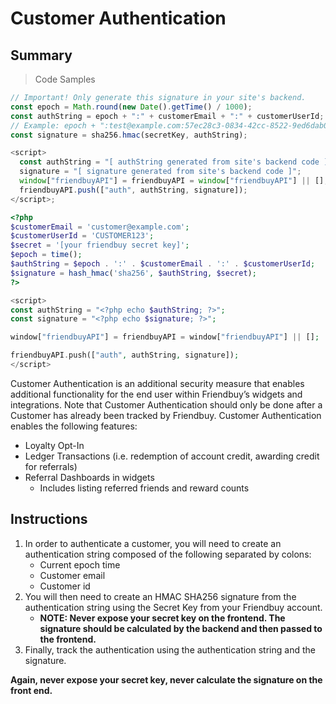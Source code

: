# Customer Authentication

## **Summary**

> Code Samples

```typescript
// Important! Only generate this signature in your site's backend.
const epoch = Math.round(new Date().getTime() / 1000);
const authString = epoch + ":" + customerEmail + ":" + customerUserId;
// Example: epoch + ":test@example.com:57ec28c3-0834-42cc-8522-9ed6dab0e04a";
const signature = sha256.hmac(secretKey, authString);

<script>
  const authString = "[ authString generated from site's backend code ]"; const
  signature = "[ signature generated from site's backend code ]";
  window["friendbuyAPI"] = friendbuyAPI = window["friendbuyAPI"] || [];
  friendbuyAPI.push(["auth", authString, signature]);
</script>;
```

```php
<?php
$customerEmail = 'customer@example.com';
$customerUserId = 'CUSTOMER123';
$secret = '[your friendbuy secret key]';
$epoch = time();
$authString = $epoch . ':' . $customerEmail . ':' . $customerUserId;
$signature = hash_hmac('sha256', $authString, $secret);
?>

<script>
const authString = "<?php echo $authString; ?>";
const signature = "<?php echo $signature; ?>";

window["friendbuyAPI"] = friendbuyAPI = window["friendbuyAPI"] || [];

friendbuyAPI.push(["auth", authString, signature]);
</script>
```

Customer Authentication is an additional security measure that enables additional functionality for the end user within Friendbuy’s widgets and integrations. Note that Customer Authentication should only be done after a Customer has already been tracked by Friendbuy. Customer Authentication enables the following features:

- Loyalty Opt-In
- Ledger Transactions \(i.e. redemption of account credit, awarding credit for referrals\)
- Referral Dashboards in widgets
  - Includes listing referred friends and reward counts

## Instructions

1. In order to authenticate a customer, you will need to create an authentication string composed of the following separated by colons:
   - Current epoch time
   - Customer email
   - Customer id
2. You will then need to create an HMAC SHA256 signature from the authentication string using the Secret Key from your Friendbuy account.
   - **NOTE: Never expose your secret key on the frontend. The signature should be calculated by the backend and then passed to the frontend.**
3. Finally, track the authentication using the authentication string and the signature.

**Again, never expose your secret key, never calculate the signature on the front end.**
